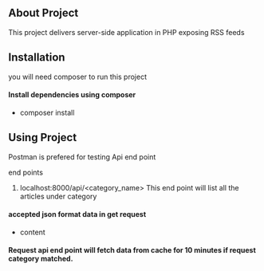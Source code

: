 
## About Project

 This project delivers server-side application in PHP exposing RSS feeds

## Installation

you will need composer to run this project

#### Install dependencies using composer
- composer install


## Using Project

Postman is prefered for testing Api end point

end points

1. localhost:8000/api/<category_name>
This end point will list all the articles under category


#### accepted json format data in get request
- content

#### Request api end point will fetch data from cache for 10 minutes if request category matched.